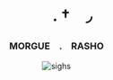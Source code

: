 <h1 align="center">　　. †　◞　</h1>
<h3 align="center">MORGUE　.　RASHO</h3>
<p align="center"> <img src="https://i.pinimg.com/564x/29/01/69/29016982f687986fe741a3c79e1cdd0a.jpg" alt="sighs">
